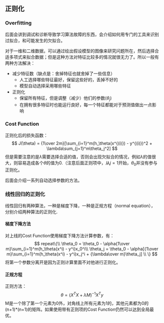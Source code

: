 ## 正则化

### Overfitting

后面会讲到调试和诊断导致学习算法故障的东西，会介绍如何用专门的工具来识别过拟合，和可能发生的欠拟合。

对于一维和二维数据，可以通过绘出假设模型的图像来研究问题所在，然后选择合适多项式来拟合数据；但是这种方法对特征比较多的情况就很无力了。所以一般有两种方法解决：

* 减少特征数（缺点是：舍掉特征也就舍掉了一些信息）
  * 人工选择哪些特征最好，保留这些好的，丢掉不好的
  * 模型自动选择采用哪些特征
* 正则化
  * 保留所有特征，但是调整（减少）他们的参数($\theta_j$)
  * 在拥有很多特征时也能运行良好，每一个特征都能对于预测值做出一点影响

### Cost Function

正则化后的损失函数：
$$
J(\theta) = {1\over 2m}[\sum_{i=1}^m(h_\theta(x^{(i)}) - y^{(i)})^2 + \lambda\sum_{j=1}^m\theta_j^2]
$$
但是需要注意的是$\lambda$需要选择合适的值，否则会出现欠拟合的情况，例如$\lambda$的值很大，则容易造成各个$\theta$的值为0.（注意后面正则项中，从$j=1$开始，$\theta_0$并没有参与正则化。

后面会介绍一系列自动选择参数的方法。

### 线性回归的正则化

线性回归有两种算法，一种是梯度下降，一种是正规方程（normal equation），分别介绍两种算法的正则化.

#### 梯度下降方法

对上线的Cost Function使用梯度下降方法计算参数，有：
$$
repeat\{\\
    \theta_0 = \theta_0 - \alpha{1\over m}\sum_{i=1}^m(h_\theta(x^i) - y^i)x_0^i\\
    \theta_j = \theta_0 - \alpha[{1\over m}\sum_{i=1}^m(h_\theta(x^i) - y^i)x_j^i + {\lambda\over m}\theta_j]
  \\
\}
$$
将第一个参数分离开是因为正则计算里面不对他进行正则化。

#### 正规方程

正则方法：
$$
\theta = (X^TX + \lambda M)^{-1}X^Ty
$$
M是一个除了第一个元素为0外，对角线上所有元素为1的，其他元素都为0的(n+1)*(n+1)的矩阵。如果使用带有正则项的Cost Function仍然可以达到全局最优。